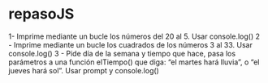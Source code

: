 # repasoJS
 1- Imprime mediante un bucle los números del 20 al 5. Usar console.log()  2 - Imprime mediante un bucle los cuadrados de los números 3 al 33. Usar console.log()  3 - Pide día de la semana y tiempo que hace, pasa los parámetros a una función elTiempo() que diga: “el martes hará lluvia”, o “el jueves hará sol”. Usar prompt y console.log()
